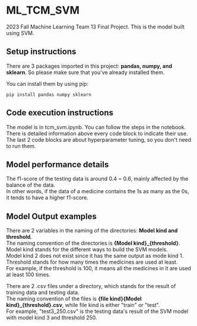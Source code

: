 # ML_TCM_SVM
2023 Fall Machine Learning Team 13 Final Project.
This is the model built using SVM.

## Setup instructions
There are 3 packages imported in this project: **pandas, numpy, and sklearn**.
So please make sure that you've already installed them.

You can install them by using pip:
```
pip install pandas numpy sklearn
```

## Code execution instructions
The model is in tcm_svm.ipynb. You can follow the steps in the notebook.<br>
There is detailed information above every code block to indicate their use.<br>
The last 2 code blocks are about hyperparameter tuning, so you don't need to run them.

## Model performance details
The f1-score of the testing data is around 0.4 ~ 0.6, mainly affected by the balance of the data.<br>
In other words, if the data of a medicine contains the 1s as many as the 0s, it tends to have a higher f1-score.

## Model Output examples
There are 2 variables in the naming of the directories: **Model kind and threshold**.<br>
The naming convention of the directories is **{Model kind}_{threshold}**.<br>
Model kind stands for the different ways to build the SVM models.<br>
Model kind 2 does not exist since it has the same output as mode kind 1.<br>
Threshold stands for how many times the medicines are used at least.<br>
For example, if the threshold is 100, it means all the medicines in it are used at least 100 times.

There are 2 .csv files under a directory, which stands for the result of training data and testing data.<br>
The naming convention of the files is **{file kind}{Model kind}_{threshold}.csv**, while file kind is either "train" or "test".<br>
For example, "test3_250.csv" is the testing data's result of the SVM model with model kind 3 and threshold 250.<br>
